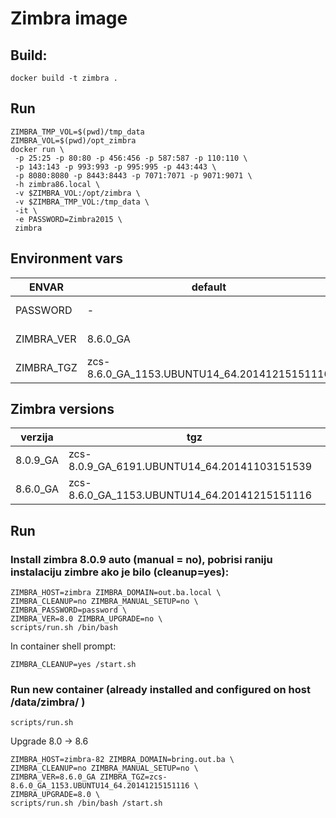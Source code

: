 # Zimbra image

## Build:

    docker build -t zimbra .

##  Run

    ZIMBRA_TMP_VOL=$(pwd)/tmp_data
    ZIMBRA_VOL=$(pwd)/opt_zimbra
    docker run \
     -p 25:25 -p 80:80 -p 456:456 -p 587:587 -p 110:110 \
     -p 143:143 -p 993:993 -p 995:995 -p 443:443 \
     -p 8080:8080 -p 8443:8443 -p 7071:7071 -p 9071:9071 \
     -h zimbra86.local \
     -v $ZIMBRA_VOL:/opt/zimbra \
     -v $ZIMBRA_TMP_VOL:/tmp_data \
     -it \
     -e PASSWORD=Zimbra2015 \
     zimbra

##  Environment vars

| ENVAR | default | description |
| ----- | ------- | ------------ |
| PASSWORD | - | admin password |
| ZIMBRA_VER | 8.6.0_GA | zimbra version |
| ZIMBRA_TGZ | zcs-8.6.0_GA_1153.UBUNTU14_64.20141215151116 |

## Zimbra versions

| verzija| tgz |
| ------ | ----|
| 8.0.9_GA | zcs-8.0.9_GA_6191.UBUNTU14_64.20141103151539 |
| 8.6.0_GA | zcs-8.6.0_GA_1153.UBUNTU14_64.20141215151116 |


## Run

### Install zimbra 8.0.9 auto (manual = no), pobrisi raniju instalaciju zimbre ako je bilo (cleanup=yes):

    ZIMBRA_HOST=zimbra ZIMBRA_DOMAIN=out.ba.local \
    ZIMBRA_CLEANUP=no ZIMBRA_MANUAL_SETUP=no \
    ZIMBRA_PASSWORD=password \
    ZIMBRA_VER=8.0 ZIMBRA_UPGRADE=no \
    scripts/run.sh /bin/bash

In container shell prompt:

    ZIMBRA_CLEANUP=yes /start.sh


### Run new container (already installed and configured on host /data/zimbra/ )

    scripts/run.sh


Upgrade 8.0 -> 8.6

    ZIMBRA_HOST=zimbra-82 ZIMBRA_DOMAIN=bring.out.ba \
    ZIMBRA_CLEANUP=no ZIMBRA_MANUAL_SETUP=no \
    ZIMBRA_VER=8.6.0_GA ZIMBRA_TGZ=zcs-8.6.0_GA_1153.UBUNTU14_64.20141215151116 \
    ZIMBRA_UPGRADE=8.0 \
    scripts/run.sh /bin/bash /start.sh
